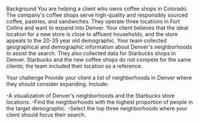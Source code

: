 Background
You are helping a client who owns coffee shops in Colorado. The company's coffee shops serve high-quality and responsibly sourced coffee, pastries, and sandwiches. They operate three locations in Fort Collins and want to expand into Denver. Your client believes that the ideal location for a new store is close to affluent households, and the store appeals to the 20-35 year old demographic. Your team collected geographical and demographic information about Denver's neighborhoods to assist the search. They also collected data for Starbucks shops in Denver. Starbucks and the new coffee shops do not compete for the same clients; the team included their location as a reference.

Your challenge
Provide your client a list of neighborhoods in Denver where they should consider expanding. Include:

-A visualization of Denver's neighborhoods and the Starbucks store locations.
-Find the neighborhoods with the highest proportion of people in the target demographic.
-Select the top three neighborhoods where your client should focus their search.
